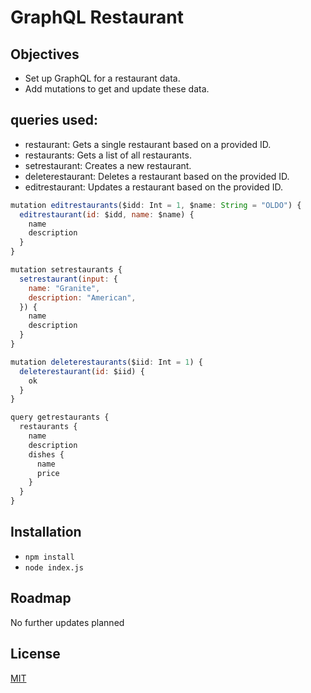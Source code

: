 # GraphQL Restaurant

## Objectives

- Set up GraphQL for a restaurant data.
- Add mutations to get and update these data.

## queries used:

- restaurant: Gets a single restaurant based on a provided ID. 
- restaurants: Gets a list of all restaurants. 
- setrestaurant: Creates a new restaurant. 
- deleterestaurant: Deletes a restaurant based on the provided ID.
- editrestaurant: Updates a restaurant based on the provided ID.

```javaScript
mutation editrestaurants($idd: Int = 1, $name: String = "OLDO") {
  editrestaurant(id: $idd, name: $name) {
    name
    description
  }
}

mutation setrestaurants {
  setrestaurant(input: {
    name: "Granite",
    description: "American",
  }) {
    name
    description
  }
}

mutation deleterestaurants($iid: Int = 1) {
  deleterestaurant(id: $iid) {
    ok
  }
}

query getrestaurants {
  restaurants {
    name
    description
    dishes {
      name
      price
    }
  }
}
```

## Installation

- `npm install`
- `node index.js`

## Roadmap
No further updates planned

## License

[MIT](https://github.com/anyapages/graphql-restaurant-data-exercise/blob/main/LICENSE) 
